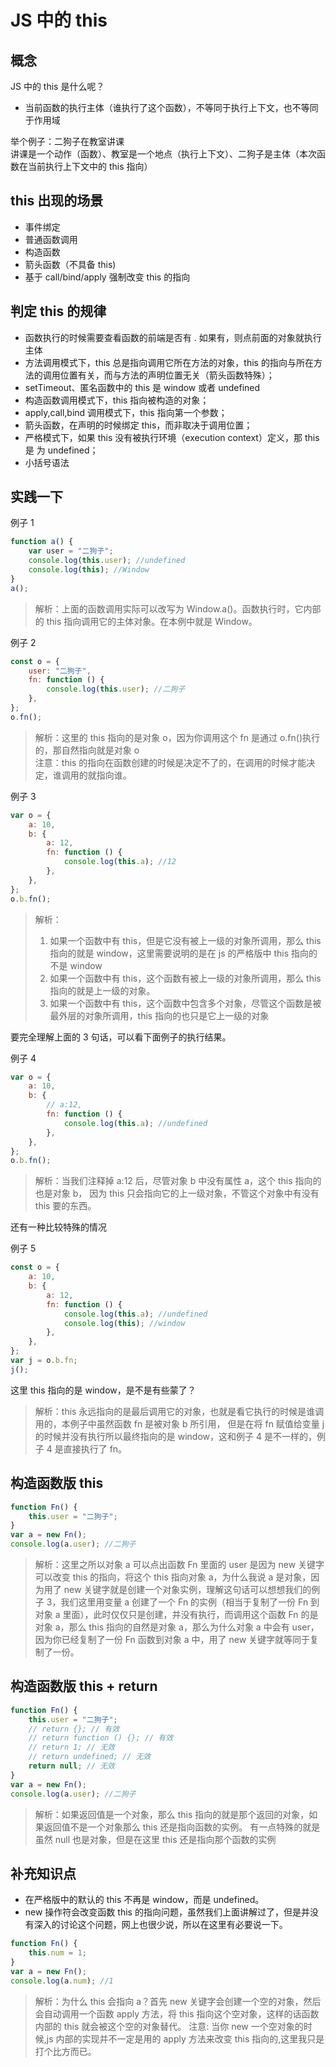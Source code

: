 # JS 中的 this

## 概念

JS 中的 this 是什么呢？

-   当前函数的执行主体（谁执行了这个函数），不等同于执行上下文，也不等同于作用域

举个例子：二狗子在教室讲课  
讲课是一个动作（函数）、教室是一个地点（执行上下文）、二狗子是主体（本次函数在当前执行上下文中的 this 指向）

## this 出现的场景

-   事件绑定
-   普通函数调用
-   构造函数
-   箭头函数（不具备 this)
-   基于 call/bind/apply 强制改变 this 的指向

## 判定 this 的规律

-   函数执行的时候需要查看函数的前端是否有 . 如果有，则点前面的对象就执行主体
-   方法调用模式下，this 总是指向调用它所在方法的对象，this 的指向与所在方法的调用位置有关，而与方法的声明位置无关（箭头函数特殊）；
-   setTimeout、匿名函数中的 this 是 window 或者 undefined
-   构造函数调用模式下，this 指向被构造的对象；
-   apply,call,bind 调用模式下，this 指向第一个参数；
-   箭头函数，在声明的时候绑定 this，而非取决于调用位置；
-   严格模式下，如果 this 没有被执行环境（execution context）定义，那 this 是 为 undefined；
-   小括号语法

## 实践一下

例子 1

```js
function a() {
    var user = "二狗子";
    console.log(this.user); //undefined
    console.log(this); //Window
}
a();
```

> 解析：上面的函数调用实际可以改写为 Window.a()。函数执行时，它内部的 this 指向调用它的主体对象。在本例中就是 Window。

例子 2

```js
const o = {
    user: "二狗子",
    fn: function () {
        console.log(this.user); //二狗子
    },
};
o.fn();
```

> 解析：这里的 this 指向的是对象 o，因为你调用这个 fn 是通过 o.fn()执行的，那自然指向就是对象 o  
> 注意：this 的指向在函数创建的时候是决定不了的，在调用的时候才能决定，谁调用的就指向谁。

例子 3

```js
var o = {
    a: 10,
    b: {
        a: 12,
        fn: function () {
            console.log(this.a); //12
        },
    },
};
o.b.fn();
```

> 解析：
>
> 1. 如果一个函数中有 this，但是它没有被上一级的对象所调用，那么 this 指向的就是 window，这里需要说明的是在 js 的严格版中 this 指向的不是 window
> 2. 如果一个函数中有 this，这个函数有被上一级的对象所调用，那么 this 指向的就是上一级的对象。
> 3. 如果一个函数中有 this，这个函数中包含多个对象，尽管这个函数是被最外层的对象所调用，this 指向的也只是它上一级的对象

要完全理解上面的 3 句话，可以看下面例子的执行结果。

例子 4

```js
var o = {
    a: 10,
    b: {
        // a:12,
        fn: function () {
            console.log(this.a); //undefined
        },
    },
};
o.b.fn();
```

> 解析：当我们注释掉 a:12 后，尽管对象 b 中没有属性 a，这个 this 指向的也是对象 b，
> 因为 this 只会指向它的上一级对象，不管这个对象中有没有 this 要的东西。

还有一种比较特殊的情况

例子 5

```js
const o = {
    a: 10,
    b: {
        a: 12,
        fn: function () {
            console.log(this.a); //undefined
            console.log(this); //window
        },
    },
};
var j = o.b.fn;
j();
```

这里 this 指向的是 window，是不是有些蒙了？

> 解析：this 永远指向的是最后调用它的对象，也就是看它执行的时候是谁调用的，本例子中虽然函数 fn 是被对象 b 所引用，
> 但是在将 fn 赋值给变量 j 的时候并没有执行所以最终指向的是 window，这和例子 4 是不一样的，例子 4 是直接执行了 fn。

## 构造函数版 this

```js
function Fn() {
    this.user = "二狗子";
}
var a = new Fn();
console.log(a.user); //二狗子
```

> 解析：这里之所以对象 a 可以点出函数 Fn 里面的 user 是因为 new 关键字可以改变 this 的指向，将这个 this 指向对象 a，为什么我说 a 是对象，因为用了 new 关键字就是创建一个对象实例，理解这句话可以想想我们的例子 3，我们这里用变量 a 创建了一个 Fn 的实例（相当于复制了一份 Fn 到对象 a 里面），此时仅仅只是创建，并没有执行，而调用这个函数 Fn 的是对象 a，那么 this 指向的自然是对象 a，那么为什么对象 a 中会有 user，因为你已经复制了一份 Fn 函数到对象 a 中，用了 new 关键字就等同于复制了一份。

## 构造函数版 this + return

```js
function Fn() {
    this.user = "二狗子";
    // return {}; // 有效
    // return function () {}; // 有效
    // return 1; // 无效
    // return undefined; // 无效
    return null; // 无效
}
var a = new Fn();
console.log(a.user); //二狗子
```

> 解析：如果返回值是一个对象，那么 this 指向的就是那个返回的对象，如果返回值不是一个对象那么 this 还是指向函数的实例。
> 有一点特殊的就是虽然 null 也是对象，但是在这里 this 还是指向那个函数的实例

## 补充知识点

-   在严格版中的默认的 this 不再是 window，而是 undefined。
-   new 操作符会改变函数 this 的指向问题，虽然我们上面讲解过了，但是并没有深入的讨论这个问题，网上也很少说，所以在这里有必要说一下。

```js
function Fn() {
    this.num = 1;
}
var a = new Fn();
console.log(a.num); //1
```

> 解析：为什么 this 会指向 a？首先 new 关键字会创建一个空的对象，然后会自动调用一个函数 apply 方法，将 this 指向这个空对象，这样的话函数内部的 this 就会被这个空的对象替代。
> 注意: 当你 new 一个空对象的时候,js 内部的实现并不一定是用的 apply 方法来改变 this 指向的,这里我只是打个比方而已。
